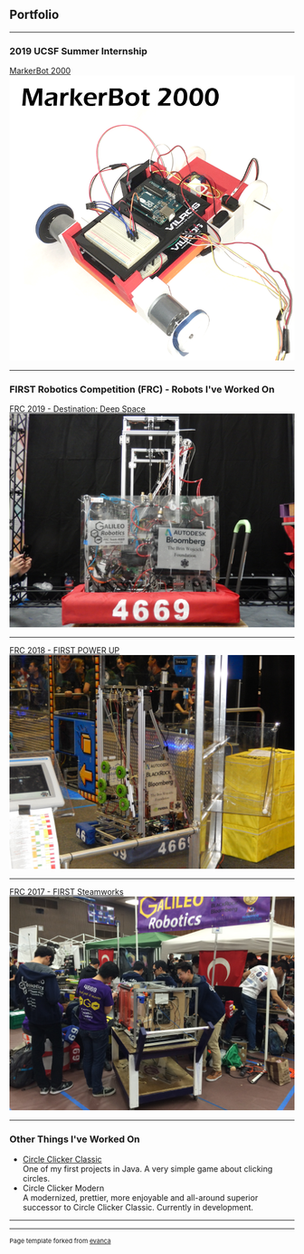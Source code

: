 ## Portfolio

---

### 2019 UCSF Summer Internship

[MarkerBot 2000](/markerbot-2000)
[<img src="images/markerbot2000.png?raw=true">](/markerbot-2000)

---

### FIRST Robotics Competition (FRC) - Robots I've Worked On 


[FRC 2019 - Destination: Deep Space](/frc-2019-deepspace)
[<img src="images/2019Bot.jpg?raw=true"/>](/frc-2019-deepspace)

---
[FRC 2018 - FIRST POWER UP](/frc-2018-powerup)
[<img src="images/2018Bot.jpg?raw=true"/>](/frc-2018-powerup)

---
[FRC 2017 - FIRST Steamworks](/frc-2017-steamworks)
[<img src="images/2017Bot.jpg?raw=true">](/frc-2017-steamworks)

---

### Other Things I've Worked On

- [Circle Clicker Classic](/circle-clicker-classic.md)<br>
One of my first projects in Java. A very simple game about clicking circles.
- Circle Clicker Modern<br>
A modernized, prettier, more enjoyable and all-around superior successor to Circle Clicker Classic. Currently in development.

---




---
<p style="font-size:11px">Page template forked from <a href="https://github.com/evanca/quick-portfolio">evanca</a></p>
<!-- Remove above link if you don't want to attibute -->

